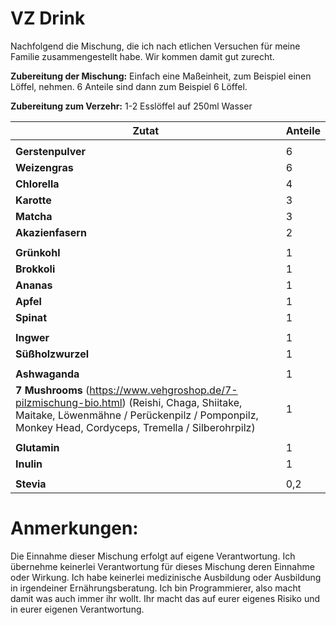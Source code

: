 # VZ Drink

Nachfolgend die Mischung, die ich nach etlichen Versuchen für meine Familie zusammengestellt habe. Wir kommen damit gut zurecht.


**Zubereitung der Mischung:** Einfach eine Maßeinheit, zum Beispiel einen Löffel, nehmen. 6 Anteile sind dann zum Beispiel 6 Löffel.

**Zubereitung zum Verzehr:** 1-2 Esslöffel auf 250ml Wasser



| **Zutat**                                                    | Anteile |
| ------------------------------------------------------------ | ------- |
|                                                              |         |
| **Gerstenpulver**                                            | 6       |
| **Weizengras**                                               | 6       |
| **Chlorella**                                                | 4       |
| **Karotte**                                                  | 3       |
| **Matcha**                                                   | 3       |
| **Akazienfasern**                                            | 2       |
|                                                              |         |
| **Grünkohl**                                                 | 1       |
| **Brokkoli**                                                 | 1       |
| **Ananas**                                                   | 1       |
| **Apfel**                                                    | 1       |
| **Spinat**                                                   | 1       |
|                                                              |         |
| **Ingwer**                                                   | 1       |
| **Süßholzwurzel**                                            | 1       |
|                                                              |         |
| **Ashwaganda**                                               | 1       |
| **7 Mushrooms** (https://www.vehgroshop.de/7-pilzmischung-bio.html) (Reishi, Chaga, Shiitake, Maitake, Löwenmähne / Perückenpilz / Pomponpilz, Monkey Head, Cordyceps, Tremella / Silberohrpilz) | 1       |
|                                                              |         |
| **Glutamin**                                                 | 1       |
| **Inulin**                                                   | 1       |
|                                                              |         |
| **Stevia**                                                   | 0,2     |



# Anmerkungen:
Die Einnahme dieser Mischung erfolgt auf eigene Verantwortung. Ich übernehme keinerlei Verantwortung für dieses Mischung deren Einnahme oder Wirkung. Ich habe keinerlei medizinische Ausbildung oder Ausbildung in irgendeiner Ernährungsberatung.
Ich bin Programmierer, also macht damit was auch immer ihr wollt. Ihr macht das auf eurer eigenes Risiko und in eurer eigenen Verantwortung.
